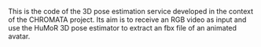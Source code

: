 This is the code of the 3D pose estimation service developed in the context of the CHROMATA project. Its aim is to receive an RGB video as input and use the HuMoR 3D pose estimator to extract an fbx file of an animated avatar. 
